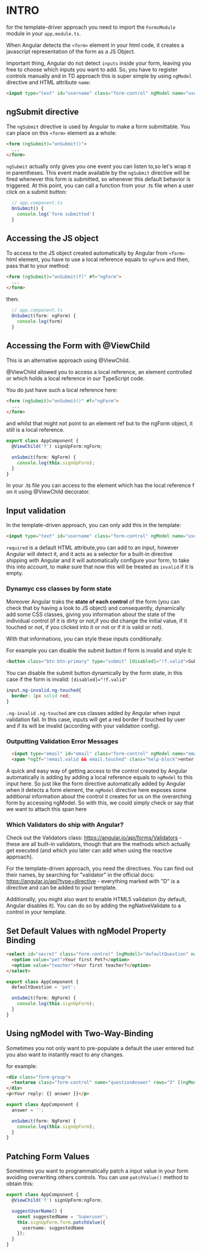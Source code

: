 # INTRO
for the template-driver approach you need to import the `FormsModule` module in your `app.module.ts`.

When Angular detects the `<form>` element in your html code, it creates a javascript representation of the form as a JS Object.

Important thing, Angular do not detect `inputs` inside your form, leaving you free to choose which inputs you want to add.
So, you have to register controls manually and in TD approach this is super simple by using `ngModel` directive and HTML attribute `name`:

```html
<input type="text" id="username" class="form-control" ngModel name="username">
```

## ngSubmit directive
The `ngSubmit` directive is used by Angular to make a form submittable.
You can place on this `<form>` element as a whole:

```html
<form (ngSubmit)="onSubmit()">
  ...
</form>
```

`ngSubmit` actually only gives you one event you can listen to,so let's wrap it in parentheses.
This event made available by the `ngSubmit` directive will be fired whenever this form is submitted, so whenever this default behavior is triggered.
At this point, you can call a function from your .ts file when a user click on a submit button:

```typescript
  // app.component.ts
  OnSubmit() {
    console.log('form submitted')
  }
```

## Accessing the JS object
To access to the JS object created automatically by Angular from `<form>` html element, you have to use a local reference equals to `ngForm` and then, pass that to your method:

```html
<form (ngSubmit)="onSubmit(f)" #f="ngForm">
  ...
</form>
```

then:

```typescript
  // app.component.ts
  OnSubmit(form: ngForm) {
    console.log(form)
  }
```

## Accessing the Form with @ViewChild
This is an alternative approach using @ViewChild.

@ViewChild allowed you to access a local reference, an element controlled or which holds a local reference in our TypeScript code.

You do just have such a local reference here:

```html
<form (ngSubmit)="onSubmit()" #f="ngForm">
  ...
</form>
```
and whilst that might not point to an element ref but to the ngForm object, it still is a local reference.

```typescript
export class AppComponent {
  @ViewChild('f') signUpForm:ngForm;

  onSubmit(form: NgForm) {
    console.log(this.signUpForm);
  }
}
```
In your .ts file you can access to the element which has the local reference f on it using @ViewChild decorator.

## Input validation
In the template-driven approach, you can only add this in the template:

```html
<input type="text" id="username" class="form-control" ngModel name="username" required >
```

`required` is a default HTML attribute,you can add to an input, however Angular will detect it,
and it acts as a selector for a built-in directive shipping with Angular and it will automatically configure
your form, to take this into account, to make sure that now this will be treated as `invalid` if it is empty.

### Dynamyc css classes by form state
Moreover Angular traks the **state of each control** of the form (you can check that by having a look to JS object) 
and consequently, dynamically add some CSS classes, giving you information about the state of the individual control (if it is dirty or not,if you did change the initial value, if it touched or not, if you clicked into it or not or if it is valid or not).

With that informations, you can style these inputs conditionally.

For example you can disable the submit button if form is invalid and style it:

```html
<button class="btn btn-primary" type="submit" [disabled]="!f.valid">Submit</button>
```
You can disable the submit button dynamically by the form state, in this case if the form is invalid: `[disabled]="!f.valid"`
```css
input.ng-invalid.ng-touched{
  border: 1px solid red;
}
```
`.ng-invalid` `.ng-touched` are css classes added by Angular when input validation fail. In this case, inputs will get a red  border if touched by user and if its will be invalid (according with your validation config).

### Outputting Validation Error Messages

```html
  <input type="email" id="email" class="form-control" ngModel name="email" required email #email="ngModel">
  <span *ngIf="!email.valid && email.touched" class="help-block">enter a valid email address</span>
```
A quick and easy way of getting access to the control created by Angular automatically is adding by adding a local reference equals to `ngModel` to this input here.
So just like the form directive automatically added by Angular when it detects a form element, the
`ngModel` directive here exposes some additional information about the control it creates for us on the overarching form by accessing ngModel.
So with this, we could simply check or say that we want to attach this span here

### Which Validators do ship with Angular? 
Check out the Validators class: <https://angular.io/api/forms/Validators> - these are all built-in validators, though that are the methods which actually get executed (and which you later can add when using the reactive approach).

For the template-driven approach, you need the directives. You can find out their names, by searching for "validator" in the official docs: <https://angular.io/api?type=directive> - everything marked with "D" is a directive and can be added to your template.

Additionally, you might also want to enable HTML5 validation (by default, Angular disables it). You can do so by adding the ngNativeValidate  to a control in your template.

## Set Default Values with ngModel Property Binding

```html
<select id="secret" class="form-control" [ngModel]="defaultQuestion" name="secret">
  <option value="pet">Your first Pet?</option>
  <option value="teacher">Your first teacher?</option>
</select>
```
```typescript
export class AppComponent {
  defaultQuestion = 'pet';

  onSubmit(form: NgForm) {
    console.log(this.signUpForm);
  }
}
```

## Using ngModel with Two-Way-Binding
Sometimes you not only want to pre-populate a default the user entered but you also want to instantly react to any changes.

for example:

```html
<div class="form-group">
  <textarea class="form-control" name="questionAnswer" rows="3" [(ngModel)]="answer"></textarea>
</div>
<p>Your reply: {{ answer }}</p>
```
```typescript
export class AppComponent {
  answer = '';

  onSubmit(form: NgForm) {
    console.log(this.signUpForm);
  }
}
```

## Patching Form Values
Sometimes you want to programmatically patch a input value in your form avoiding overwriting others controls.
You can use `patchValue()` method to obtain this:

```typescript
export class AppComponent {
  @ViewChild('f') signUpForm:ngForm;

  suggestUserName() {
    const suggestedName = 'Superuser';
    this.signUpForm.form.patchValue({
      username: suggestedName
    });
  }
}
```